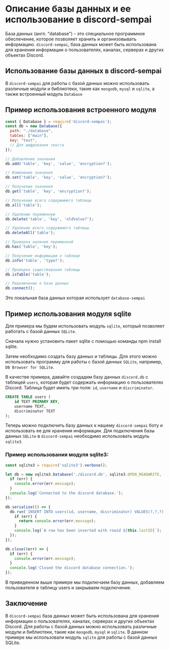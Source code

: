 # 

# Описание базы данных и ее использование в discord-sempai

База данных (англ. "database") - это специальное программное обеспечение, которое позволяет хранить и организовывать информацию. `discord-sempai`, база данных может быть использована для хранения информации о пользователях, каналах, серверах и других объектах Discord.

## Использование базы данных в discord-sempai
В `discord-sempai` для работы с базой данных можно использовать различные модули и библиотеки, такие как `mongodb`, `mysql` и `sqlite`, а также встроенный модуль `Database `


## Пример использования встроенного модуля
```js
const { Database } = require('discord-sempai');
const db = new Database({
  path: "./database",
  tables: ["main"],
  key: "test",
  // Для шифрования текста
});

// Добавление значения
db.add('table', 'key', 'value', 'encryption?');

// Изменение значения
db.set('table', 'key', 'value', 'encryption?');

// Получение значения
db.get('table', 'key', 'encryption?');

// Получение всего содержимого таблицы
db.all('table');

// Удаление переменную
db.delete('table', 'key', 'oldValue?');

// Удаление всего содержимого таблицы
db.deleteAll('table');

// Проверка наличия переменной
db.has('table', 'key');

// Получение информации о таблице
db.info('table', 'type?');

// Проверка существования таблицы
db.isTable('table');

// Подключение к базе данных
db.connect();
```
Это локальная база данных которая использует `database-sempai`

## Пример использования модуля sqlite
Для примера мы будем использовать модуль `sqlite`, который позволяет работать с базой данных `SQLite`.

Сначала нужно установить пакет sqlite с помощью команды npm install sqlite.

Затем необходимо создать базу данных и таблицы. Для этого можно использовать программу для работы с базой данных `SQLite`, например, `DB Browser for SQLite`.

В качестве примера, давайте создадим базу данных `discord.db` с таблицей `users`, которая будет содержать информацию о пользователях Discord. Таблица будет иметь три поля: `id`, `username` и `discriminator`.

```sql
CREATE TABLE users (
    id TEXT PRIMARY KEY,
    username TEXT,
    discriminator TEXT
);
```
Теперь можно подключить базу данных к нашему `discord-sempai` боту и использовать ее для хранения информации. Для подключения базы данных `SQLite` в `discord-sempai` необходимо использовать модуль `sqlite3`.

### Пример использования модуля sqlite3:
```js
const sqlite3 = require('sqlite3').verbose();

let db = new sqlite3.Database('./discord.db', sqlite3.OPEN_READWRITE, (err) => {
  if (err) {
    console.error(err.message);
  }
  console.log('Connected to the discord database.');
});

db.serialize(() => {
  db.run(`INSERT INTO users(id, username, discriminator) VALUES(?,?,?)`, ['123456789', 'User123', '1234'], function(err) {
    if (err) {
      return console.error(err.message);
    }
    console.log(`A row has been inserted with rowid ${this.lastID}`);
  });
});

db.close((err) => {
  if (err) {
    console.error(err.message);
  }
  console.log('Closed the discord database connection.');
});
```

В приведенном выше примере мы подключаем базу данных, добавляем пользователя в таблицу users и закрываем подключение.

## Заключение
В `discord-sempai` база данных может быть использована для хранения информации о пользователях, каналах, серверах и других объектах Discord. Для работы с базой данных можно использовать различные модули и библиотеки, такие как `mongodb`, `mysql` и `sqlite`. В данном примере мы использовали модуль `sqlite` для работы с базой данных SQLite.